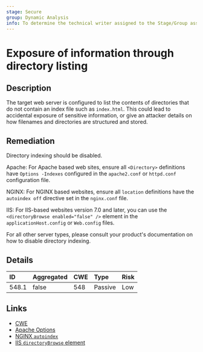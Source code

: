 ```yaml
---
stage: Secure
group: Dynamic Analysis
info: To determine the technical writer assigned to the Stage/Group associated with this page, see https://handbook.gitlab.com/handbook/product/ux/technical-writing/#assignments
---
```


# Exposure of information through directory listing

## Description

The target web server is configured to list the contents of directories that do not contain an index file
such as `index.html`. This could lead to accidental exposure of sensitive information, or give an attacker
details on how filenames and directories are structured and stored.

## Remediation

Directory indexing should be disabled.

Apache:
For Apache based web sites, ensure all `<Directory>` definitions have `Options -Indexes` configured in the
`apache2.conf` or `httpd.conf` configuration file.

NGINX:
For NGINX based websites, ensure all `location` definitions have the `autoindex off` directive set in the
`nginx.conf` file.

IIS:
For IIS-based websites version 7.0 and later, you can use the `<directoryBrowse enabled="false" />` element
in the `applicationHost.config` or `Web.config` files.

For all other server types, please consult your product's documentation on how to disable directory
indexing.

## Details

| ID | Aggregated | CWE | Type | Risk |
|:---|:--------|:--------|:--------|:--------|
| 548.1 | false | 548 | Passive | Low |

## Links

- [CWE](https://cwe.mitre.org/data/definitions/548.html)
- [Apache Options](https://httpd.apache.org/docs/2.4/mod/core.html#options)
- [NGINX `autoindex`](https://nginx.org/en/docs/http/ngx_http_autoindex_module.html)
- [IIS `directoryBrowse` element](https://learn.microsoft.com/en-us/iis/configuration/system.webserver/directorybrowse)
